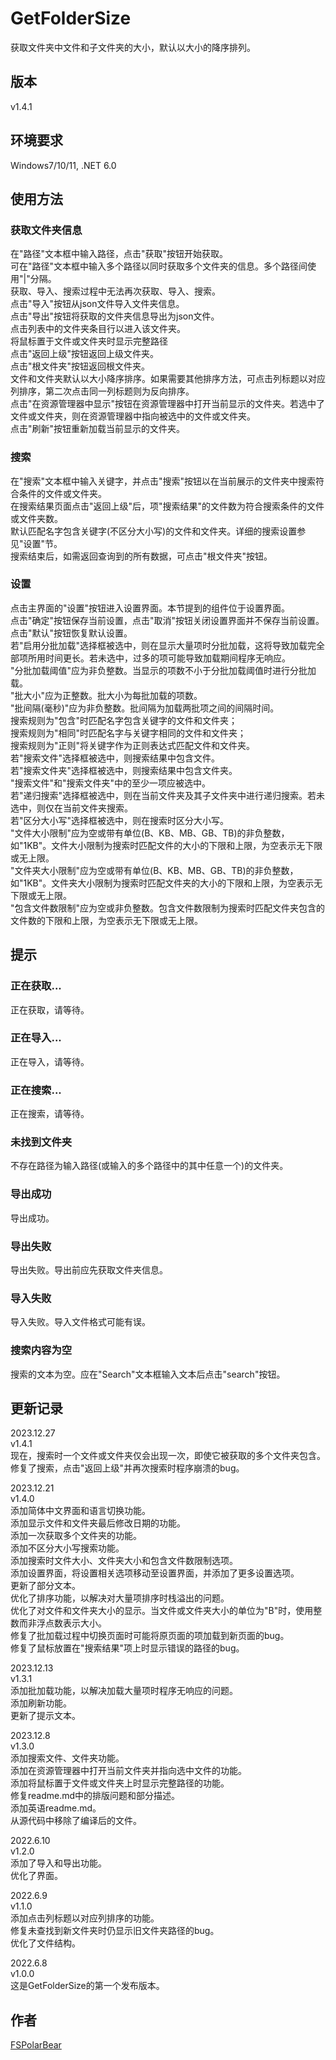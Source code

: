 # GetFolderSize
获取文件夹中文件和子文件夹的大小，默认以大小的降序排列。

## 版本
v1.4.1

## 环境要求
Windows7/10/11, .NET 6.0

## 使用方法
### 获取文件夹信息
在"路径"文本框中输入路径，点击"获取"按钮开始获取。<br>
可在"路径"文本框中输入多个路径以同时获取多个文件夹的信息。多个路径间使用"|"分隔。<br>
获取、导入、搜索过程中无法再次获取、导入、搜索。<br>
点击"导入"按钮从json文件导入文件夹信息。<br>
点击"导出"按钮将获取的文件夹信息导出为json文件。<br>
点击列表中的文件夹条目行以进入该文件夹。<br>
将鼠标置于文件或文件夹时显示完整路径<br>
点击"返回上级"按钮返回上级文件夹。<br>
点击"根文件夹"按钮返回根文件夹。<br>
文件和文件夹默认以大小降序排序。如果需要其他排序方法，可点击列标题以对应列排序，第二次点击同一列标题则为反向排序。<br>
点击"在资源管理器中显示"按钮在资源管理器中打开当前显示的文件夹。若选中了文件或文件夹，则在资源管理器中指向被选中的文件或文件夹。<br>
点击"刷新"按钮重新加载当前显示的文件夹。<br>

### 搜索
在"搜索"文本框中输入关键字，并点击"搜索"按钮以在当前展示的文件夹中搜索符合条件的文件或文件夹。<br>
在搜索结果页面点击"返回上级"后，项"搜索结果"的文件数为符合搜索条件的文件或文件夹数。<br>
默认匹配名字包含关键字(不区分大小写)的文件和文件夹。详细的搜索设置参见"设置"节。<br>
搜索结束后，如需返回查询到的所有数据，可点击"根文件夹"按钮。<br>

### 设置
点击主界面的"设置"按钮进入设置界面。本节提到的组件位于设置界面。<br>
点击"确定"按钮保存当前设置，点击"取消"按钮关闭设置界面并不保存当前设置。<br>
点击"默认"按钮恢复默认设置。<br>
若"启用分批加载"选择框被选中，则在显示大量项时分批加载，这将导致加载完全部项所用时间更长。若未选中，过多的项可能导致加载期间程序无响应。<br>
"分批加载阈值"应为非负整数。当显示的项数不小于分批加载阈值时进行分批加载。<br>
"批大小"应为正整数。批大小为每批加载的项数。<br>
"批间隔(毫秒)"应为非负整数。批间隔为加载两批项之间的间隔时间。<br>
搜索规则为"包含"时匹配名字包含关键字的文件和文件夹；<br>
搜索规则为"相同"时匹配名字与关键字相同的文件和文件夹；<br>
搜索规则为"正则"将关键字作为正则表达式匹配文件和文件夹。<br>
若"搜索文件"选择框被选中，则搜索结果中包含文件。<br>
若"搜索文件夹"选择框被选中，则搜索结果中包含文件夹。<br>
"搜索文件"和"搜索文件夹"中的至少一项应被选中。<br>
若"递归搜索"选择框被选中，则在当前文件夹及其子文件夹中进行递归搜索。若未选中，则仅在当前文件夹搜索。<br>
若"区分大小写"选择框被选中，则在搜索时区分大小写。<br>
"文件大小限制"应为空或带有单位(B、KB、MB、GB、TB)的非负整数，如"1KB"。文件大小限制为搜索时匹配文件的大小的下限和上限，为空表示无下限或无上限。<br>
"文件夹大小限制"应为空或带有单位(B、KB、MB、GB、TB)的非负整数，如"1KB"。文件夹大小限制为搜索时匹配文件夹的大小的下限和上限，为空表示无下限或无上限。<br>
"包含文件数限制"应为空或非负整数。包含文件数限制为搜索时匹配文件夹包含的文件数的下限和上限，为空表示无下限或无上限。<br>

## 提示
### 正在获取...
正在获取，请等待。
### 正在导入...
正在导入，请等待。
### 正在搜索...
正在搜索，请等待。
### 未找到文件夹
不存在路径为输入路径(或输入的多个路径中的其中任意一个)的文件夹。
### 导出成功
导出成功。
### 导出失败
导出失败。导出前应先获取文件夹信息。
### 导入失败
导入失败。导入文件格式可能有误。
### 搜索内容为空
搜索的文本为空。应在"Search"文本框输入文本后点击"search"按钮。



## 更新记录
2023.12.27<br>
v1.4.1<br>
现在，搜索时一个文件或文件夹仅会出现一次，即使它被获取的多个文件夹包含。<br>
修复了搜索，点击"返回上级"并再次搜索时程序崩溃的bug。<br>

2023.12.21<br>
v1.4.0<br>
添加简体中文界面和语言切换功能。<br>
添加显示文件和文件夹最后修改日期的功能。<br>
添加一次获取多个文件夹的功能。<br>
添加不区分大小写搜索功能。<br>
添加搜索时文件大小、文件夹大小和包含文件数限制选项。<br>
添加设置界面，将设置相关选项移动至设置界面，并添加了更多设置选项。<br>
更新了部分文本。<br>
优化了排序功能，以解决对大量项排序时栈溢出的问题。<br>
优化了对文件和文件夹大小的显示。当文件或文件夹大小的单位为"B"时，使用整数而非浮点数表示大小。<br>
修复了批加载过程中切换页面时可能将原页面的项加载到新页面的bug。<br>
修复了鼠标放置在"搜索结果"项上时显示错误的路径的bug。<br>


2023.12.13<br>
v1.3.1<br>
添加批加载功能，以解决加载大量项时程序无响应的问题。<br>
添加刷新功能。<br>
更新了提示文本。<br>

2023.12.8<br>
v1.3.0<br>
添加搜索文件、文件夹功能。<br>
添加在资源管理器中打开当前文件夹并指向选中文件的功能。<br>
添加将鼠标置于文件或文件夹上时显示完整路径的功能。<br>
修复readme.md中的排版问题和部分描述。<br>
添加英语readme.md。<br>
从源代码中移除了编译后的文件。<br>

2022.6.10<br>
v1.2.0<br>
添加了导入和导出功能。<br>
优化了界面。<br>

2022.6.9<br>
v1.1.0<br>
添加点击列标题以对应列排序的功能。<br>
修复未查找到新文件夹时仍显示旧文件夹路径的bug。<br>
优化了文件结构。<br>

2022.6.8<br>
v1.0.0<br>
这是GetFolderSize的第一个发布版本。<br>

## 作者
[FSPolarBear](https://github.com/FSPolarBear)

